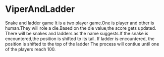 # ViperAndLadder
Snake and ladder game
It is a two player game.One is player and other is human.They will role a die.Based on the die value,the score gets updated.
There will be snakes and ladders as the name suggests.If the snake is encountered,the position is shifted to its tail. 
If ladder is encountered, the position is shifted to the top of the ladder
The process will contiue until one of the players reach 100.

